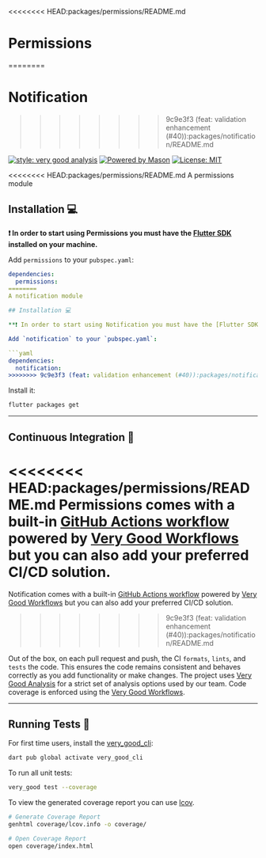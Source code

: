 <<<<<<<< HEAD:packages/permissions/README.md
# Permissions
========
# Notification
>>>>>>>> 9c9e3f3 (feat: validation enhancement (#40)):packages/notification/README.md

[![style: very good analysis][very_good_analysis_badge]][very_good_analysis_link]
[![Powered by Mason](https://img.shields.io/endpoint?url=https%3A%2F%2Ftinyurl.com%2Fmason-badge)](https://github.com/felangel/mason)
[![License: MIT][license_badge]][license_link]

<<<<<<<< HEAD:packages/permissions/README.md
A permissions module

## Installation 💻

**❗ In order to start using Permissions you must have the [Flutter SDK][flutter_install_link] installed on your machine.**

Add `permissions` to your `pubspec.yaml`:

```yaml
dependencies:
  permissions:
========
A notification module

## Installation 💻

**❗ In order to start using Notification you must have the [Flutter SDK][flutter_install_link] installed on your machine.**

Add `notification` to your `pubspec.yaml`:

```yaml
dependencies:
  notification:
>>>>>>>> 9c9e3f3 (feat: validation enhancement (#40)):packages/notification/README.md
```

Install it:

```sh
flutter packages get
```

---

## Continuous Integration 🤖

<<<<<<<< HEAD:packages/permissions/README.md
Permissions comes with a built-in [GitHub Actions workflow][github_actions_link] powered by [Very Good Workflows][very_good_workflows_link] but you can also add your preferred CI/CD solution.
========
Notification comes with a built-in [GitHub Actions workflow][github_actions_link] powered by [Very Good Workflows][very_good_workflows_link] but you can also add your preferred CI/CD solution.
>>>>>>>> 9c9e3f3 (feat: validation enhancement (#40)):packages/notification/README.md

Out of the box, on each pull request and push, the CI `formats`, `lints`, and `tests` the code. This ensures the code remains consistent and behaves correctly as you add functionality or make changes. The project uses [Very Good Analysis][very_good_analysis_link] for a strict set of analysis options used by our team. Code coverage is enforced using the [Very Good Workflows][very_good_coverage_link].

---

## Running Tests 🧪

For first time users, install the [very_good_cli][very_good_cli_link]:

```sh
dart pub global activate very_good_cli
```

To run all unit tests:

```sh
very_good test --coverage
```

To view the generated coverage report you can use [lcov](https://github.com/linux-test-project/lcov).

```sh
# Generate Coverage Report
genhtml coverage/lcov.info -o coverage/

# Open Coverage Report
open coverage/index.html
```

[flutter_install_link]: https://docs.flutter.dev/get-started/install
[github_actions_link]: https://docs.github.com/en/actions/learn-github-actions
[license_badge]: https://img.shields.io/badge/license-MIT-blue.svg
[license_link]: https://opensource.org/licenses/MIT
[logo_black]: https://raw.githubusercontent.com/VGVentures/very_good_brand/main/styles/README/vgv_logo_black.png#gh-light-mode-only
[logo_white]: https://raw.githubusercontent.com/VGVentures/very_good_brand/main/styles/README/vgv_logo_white.png#gh-dark-mode-only
[mason_link]: https://github.com/felangel/mason
[very_good_analysis_badge]: https://img.shields.io/badge/style-very_good_analysis-B22C89.svg
[very_good_analysis_link]: https://pub.dev/packages/very_good_analysis
[very_good_cli_link]: https://pub.dev/packages/very_good_cli
[very_good_coverage_link]: https://github.com/marketplace/actions/very-good-coverage
[very_good_ventures_link]: https://verygood.ventures
[very_good_ventures_link_light]: https://verygood.ventures#gh-light-mode-only
[very_good_ventures_link_dark]: https://verygood.ventures#gh-dark-mode-only
[very_good_workflows_link]: https://github.com/VeryGoodOpenSource/very_good_workflows
